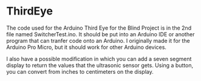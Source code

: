 # ThirdEye
The code used for the Arduino Third Eye for the Blind Project is in the 2nd file named SwitcherTest.ino. It should be put into an Arduino IDE or another program that can tranfer code onto an Arduino. I originally made it for the Arduino Pro Micro, but it should work for other Arduino devices.

I also have a possible modification in which you can add a seven segment display to return the values that the ultrasonic sensor gets. Using a button, you can convert from inches to centimeters on the display.
